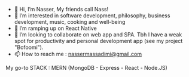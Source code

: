- 👋 Hi, I’m Nasser, My friends call Nass!
- 👀 I’m interested in software development, philosophy, business development, music, cooking and well-being
- 🌱 I’m ramping up on React Native 
- 💞️ I’m looking to collaborate on web app and SPA. Tbh I have a weak spot for productivity and personal development app (see my project "Bofoomi").
- 📫 How to reach me : nassermassadimi@gmail.com

My go-to STACK : MERN (MongoDB - Express - React - Node.JS)

